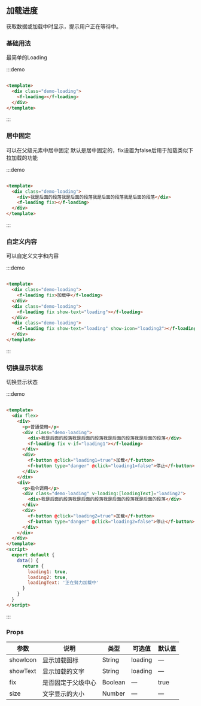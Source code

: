 ## 加载进度

获取数据或加载中时显示，提示用户正在等待中。

### 基础用法

最简单的Loading

:::demo

```html

<template>
  <div class="demo-loading">
    <f-loading></f-loading>
  </div>
</template>
```

:::

### 居中固定

可以在父级元素中居中固定 默认是居中固定的，fix设置为false后用于加载类似下拉加载的功能

:::demo

```html

<template>
  <div class="demo-loading">
    <div>我是后面的段落我是后面的段落我是后面的段落我是后面的段落</div>
    <f-loading fix></f-loading>
  </div>
</template>
```

:::

### 自定义内容

可以自定义文字和内容

:::demo

```html

<template>
  <div class="demo-loading">
    <f-loading fix>加载中</f-loading>
  </div>
  <div class="demo-loading">
    <f-loading fix show-text="loading"></f-loading>
  </div>
  <div class="demo-loading">
    <f-loading fix show-text="loading" show-icon="loading2"></f-loading>
  </div>
</template>
```

:::

### 切换显示状态

切换显示状态

:::demo

```html

<template>
  <div flex>
    <div>
      <p>普通使用</p>
      <div class="demo-loading">
        <div>我是后面的段落我是后面的段落我是后面的段落我是后面的段落</div>
        <f-loading fix v-if="loading1"></f-loading>
      </div>
      <div>
        <f-button @click="loading1=true">加载</f-button>
        <f-button type="danger" @click="loading1=false">停止</f-button>
      </div>
    </div>
    <div>
      <p>指令调用</p>
      <div class="demo-loading" v-loading:[loadingText]="loading2">
        <div>我是后面的段落我是后面的段落我是后面的段落我是后面的段落</div>
      </div>
      <div>
        <f-button @click="loading2=true">加载</f-button>
        <f-button type="danger" @click="loading2=false">停止</f-button>
      </div>
    </div>
  </div>
</template>
<script>
  export default {
    data() {
      return {
        loading1: true,
        loading2: true,
        loadingText: '正在努力加载中'
      }
    }
  }
</script>
```

:::

### Props

| 参数      | 说明    | 类型      | 可选值       | 默认值  |
|---------- |-------- |---------- |-------------  |------|
| showIcon     |  显示加载图标   | String  |   loading        | —    |
| showText   |  显示加载的文字   | String  |   loading  | —    |
| fix   |  是否固定于父级中心   | Boolean  |   —   | true |
| size  |  文字显示的大小  | Number  |   —   | —    |
